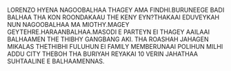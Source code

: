 LORENZO HYENA NAGOOBALHAA
THAGEY AMA FINDHI.BURUNEEGE BADI BALHAA
THA KON ROONDAKAAU THE KENY EYN?THAKAAI EDUVEYKAH NUN NAGOOBALHAA MA MIOTHY.MAGEY GEYTEHRE.HARAANBALHAA.MASODI E PARTEYN EI
THAGEY AAILAAI BALHAAMEN THE THIBHY GANGBANG AKI.
THA ROASHAH JAHAGEN MIKALAS THETHIBHI 
FULUHUN EI FAMILY MEMBERUNAAI POLIHUN
MILHI ADDU CITY THEBOH THA BURIYAH REYAKAI
10 VERIN JAHATHAA SUHTAALINE E BALHAAMENNAS.
